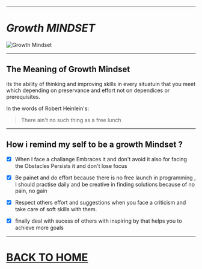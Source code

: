 ___

# **_Growth MINDSET_**
![Growth Mindset](https://get.pxhere.com/photo/mindset-idea-man-think-laying-brain-icon-mind-thinking-brainstorming-brain-logo-brain-power-brain-neurons-pink-cartoon-text-art-fictional-character-illustration-font-human-body-organ-hand-graphic-design-graphics-finger-clip-art-human-behavior-computer-wallpaper-visual-arts-1441549.jpg)

___

## **The Meaning of Growth Mindset**

its the ability of thinking and improving skills in every situatuin that you meet which depending on preservance and effort not on dependices or prerequisites.


In the words of  Robert Heinlein's:

> There ain't no such thing as a free lunch

___

## How i remind my self to be a growth Mindset ?

- [x] When I face a challange Embraces it and don't avoid it also for facing the Obstacles Persists it and don't lose focus

- [x] Be painet and do effort because there is no free launch in programming , I should practise daily and be creative in finding solutions because of no pain, no gain

- [x] Respect others effort and suggestions when you face a criticism
 and take care of soft skills with them.

- [x] finally deal with sucess of others with inspiring by that helps you to achieve more goals



<hr>

# [BACK TO HOME](https://jehadabuawwad.github.io/reading-notes)
